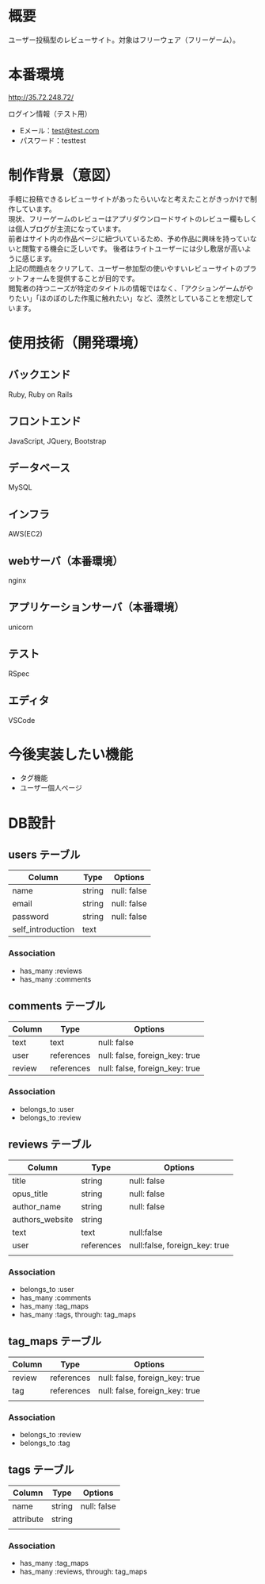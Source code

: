 # 概要

ユーザー投稿型のレビューサイト。対象はフリーウェア（フリーゲーム）。

# 本番環境

http://35.72.248.72/

ログイン情報（テスト用）
- Eメール：test@test.com
- パスワード：testtest

# 制作背景（意図）

手軽に投稿できるレビューサイトがあったらいいなと考えたことがきっかけで制作しています。  
現状、フリーゲームのレビューはアプリダウンロードサイトのレビュー欄もしくは個人ブログが主流になっています。  
前者はサイト内の作品ページに紐づいているため、予め作品に興味を持っていないと閲覧する機会に乏しいです。
後者はライトユーザーには少し敷居が高いように感じます。  
上記の問題点をクリアして、ユーザー参加型の使いやすいレビューサイトのプラットフォームを提供することが目的です。  
閲覧者の持つニーズが特定のタイトルの情報ではなく、「アクションゲームがやりたい」「ほのぼのした作風に触れたい」など、漠然としていることを想定しています。  

# 使用技術（開発環境）

## バックエンド
Ruby, Ruby on Rails

## フロントエンド
JavaScript, JQuery, Bootstrap

## データベース
MySQL

## インフラ
AWS(EC2)

## webサーバ（本番環境）
nginx

## アプリケーションサーバ（本番環境）
unicorn

## テスト
RSpec

## エディタ
VSCode

# 今後実装したい機能

- タグ機能
- ユーザー個人ページ

# DB設計

## users テーブル

| Column            | Type   | Options     |
| ----------------- | ------ | ----------- |
| name              | string | null: false |
| email             | string | null: false |
| password          | string | null: false |
| self_introduction | text   |             |

### Association

- has_many :reviews
- has_many :comments

## comments テーブル

| Column | Type       | Options                        |
| ------ | ---------- | ------------------------------ |
| text   | text       | null: false                    |
| user   | references | null: false, foreign_key: true |
| review | references | null: false, foreign_key: true |

### Association

- belongs_to :user
- belongs_to :review

## reviews テーブル

| Column          | Type       | Options                       |
| --------------- | ---------- | ----------------------------- |
| title           | string     | null: false                   |
| opus_title      | string     | null: false                   |
| author_name     | string     | null: false                   |
| authors_website | string     |                               |
| text            | text       | null:false                    |
| user            | references | null:false, foreign_key: true |
|                 |            |                               |

### Association

- belongs_to :user
- has_many :comments
- has_many :tag_maps
- has_many :tags, through: tag_maps

## tag_maps テーブル

| Column | Type       | Options                        |
| ------ | ---------- | ------------------------------ |
| review | references | null: false, foreign_key: true |
| tag    | references | null: false, foreign_key: true |
|        |            |                                |

### Association

- belongs_to :review
- belongs_to :tag

## tags テーブル

| Column    | Type   | Options     |
| --------- | ------ | ----------- |
| name      | string | null: false |
| attribute | string |             |
|           |        |             |

### Association

- has_many :tag_maps
- has_many :reviews, through: tag_maps

